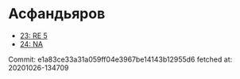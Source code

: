 # Асфандьяров
- [23: RE 5](23.md)
- [24: NA](24.md)

Commit: e1a83ce33a31a059ff04e3967be14143b12955d6
 fetched at: 20201026-134709
